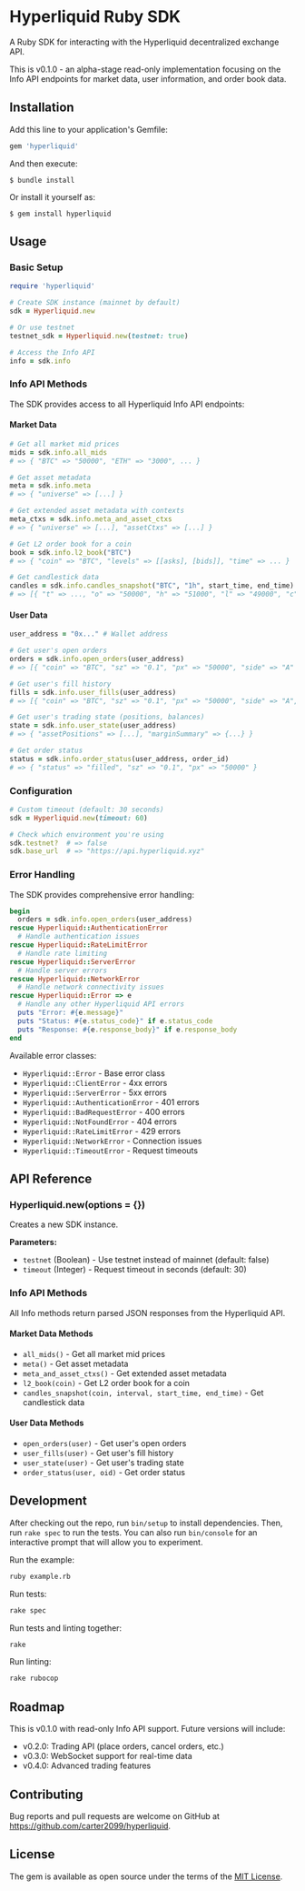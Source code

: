 # Hyperliquid Ruby SDK

A Ruby SDK for interacting with the Hyperliquid decentralized exchange API.

This is v0.1.0 - an alpha-stage read-only implementation focusing on the Info API endpoints for market data, user information, and order book data.

## Installation

Add this line to your application's Gemfile:

```ruby
gem 'hyperliquid'
```

And then execute:

    $ bundle install

Or install it yourself as:

    $ gem install hyperliquid

## Usage

### Basic Setup

```ruby
require 'hyperliquid'

# Create SDK instance (mainnet by default)
sdk = Hyperliquid.new

# Or use testnet
testnet_sdk = Hyperliquid.new(testnet: true)

# Access the Info API
info = sdk.info
```

### Info API Methods

The SDK provides access to all Hyperliquid Info API endpoints:

#### Market Data

```ruby
# Get all market mid prices
mids = sdk.info.all_mids
# => { "BTC" => "50000", "ETH" => "3000", ... }

# Get asset metadata
meta = sdk.info.meta
# => { "universe" => [...] }

# Get extended asset metadata with contexts
meta_ctxs = sdk.info.meta_and_asset_ctxs  
# => { "universe" => [...], "assetCtxs" => [...] }

# Get L2 order book for a coin
book = sdk.info.l2_book("BTC")
# => { "coin" => "BTC", "levels" => [[asks], [bids]], "time" => ... }

# Get candlestick data
candles = sdk.info.candles_snapshot("BTC", "1h", start_time, end_time)
# => [{ "t" => ..., "o" => "50000", "h" => "51000", "l" => "49000", "c" => "50500", "v" => "100" }]
```

#### User Data

```ruby
user_address = "0x..." # Wallet address

# Get user's open orders
orders = sdk.info.open_orders(user_address)
# => [{ "coin" => "BTC", "sz" => "0.1", "px" => "50000", "side" => "A" }]

# Get user's fill history
fills = sdk.info.user_fills(user_address)
# => [{ "coin" => "BTC", "sz" => "0.1", "px" => "50000", "side" => "A", "time" => 1234567890 }]

# Get user's trading state (positions, balances)
state = sdk.info.user_state(user_address)
# => { "assetPositions" => [...], "marginSummary" => {...} }

# Get order status  
status = sdk.info.order_status(user_address, order_id)
# => { "status" => "filled", "sz" => "0.1", "px" => "50000" }
```

### Configuration

```ruby
# Custom timeout (default: 30 seconds)
sdk = Hyperliquid.new(timeout: 60)

# Check which environment you're using
sdk.testnet?  # => false
sdk.base_url  # => "https://api.hyperliquid.xyz"
```

### Error Handling

The SDK provides comprehensive error handling:

```ruby
begin
  orders = sdk.info.open_orders(user_address)
rescue Hyperliquid::AuthenticationError
  # Handle authentication issues
rescue Hyperliquid::RateLimitError  
  # Handle rate limiting
rescue Hyperliquid::ServerError
  # Handle server errors
rescue Hyperliquid::NetworkError
  # Handle network connectivity issues
rescue Hyperliquid::Error => e
  # Handle any other Hyperliquid API errors
  puts "Error: #{e.message}"
  puts "Status: #{e.status_code}" if e.status_code
  puts "Response: #{e.response_body}" if e.response_body
end
```

Available error classes:
- `Hyperliquid::Error` - Base error class
- `Hyperliquid::ClientError` - 4xx errors
- `Hyperliquid::ServerError` - 5xx errors
- `Hyperliquid::AuthenticationError` - 401 errors
- `Hyperliquid::BadRequestError` - 400 errors
- `Hyperliquid::NotFoundError` - 404 errors
- `Hyperliquid::RateLimitError` - 429 errors
- `Hyperliquid::NetworkError` - Connection issues
- `Hyperliquid::TimeoutError` - Request timeouts

## API Reference

### Hyperliquid.new(options = {})

Creates a new SDK instance.

**Parameters:**
- `testnet` (Boolean) - Use testnet instead of mainnet (default: false)  
- `timeout` (Integer) - Request timeout in seconds (default: 30)

### Info API Methods

All Info methods return parsed JSON responses from the Hyperliquid API.

#### Market Data Methods
- `all_mids()` - Get all market mid prices
- `meta()` - Get asset metadata
- `meta_and_asset_ctxs()` - Get extended asset metadata
- `l2_book(coin)` - Get L2 order book for a coin
- `candles_snapshot(coin, interval, start_time, end_time)` - Get candlestick data

#### User Data Methods  
- `open_orders(user)` - Get user's open orders
- `user_fills(user)` - Get user's fill history
- `user_state(user)` - Get user's trading state
- `order_status(user, oid)` - Get order status

## Development

After checking out the repo, run `bin/setup` to install dependencies. Then, run `rake spec` to run the tests. You can also run `bin/console` for an interactive prompt that will allow you to experiment.

Run the example:
```bash
ruby example.rb
```

Run tests:
```bash  
rake spec
```

Run tests and linting together:
```bash
rake
```

Run linting:
```bash
rake rubocop
```

## Roadmap

This is v0.1.0 with read-only Info API support. Future versions will include:

- v0.2.0: Trading API (place orders, cancel orders, etc.)
- v0.3.0: WebSocket support for real-time data
- v0.4.0: Advanced trading features

## Contributing

Bug reports and pull requests are welcome on GitHub at https://github.com/carter2099/hyperliquid.

## License

The gem is available as open source under the terms of the [MIT License](https://opensource.org/licenses/MIT).

